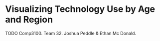 # Visualizing Technology Use by Age and Region

TODO
Comp3100. Team 32. Joshua Peddle &amp; Ethan Mc Donald.
